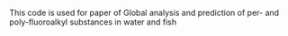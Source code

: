 
This code is used for paper of Global analysis and prediction of per- and poly-fluoroalkyl substances in water and fish
